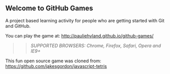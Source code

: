 ## Welcome to GitHub Games

A project based learning activity for people who are getting started with Git and GitHub.

You can play the game at: http://pauliehyland.github.io/github-games/

>> _*SUPPORTED BROWSERS*: Chrome, Firefox, Safari, Opera and IE9+_

This fun open source game was cloned from: https://github.com/jakesgordon/javascript-tetris
